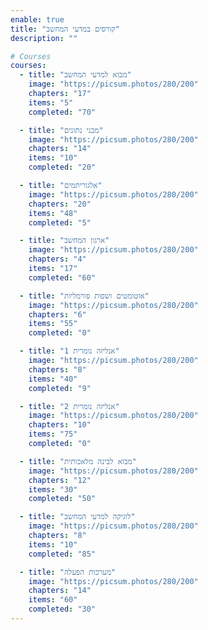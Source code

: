```yaml
---
enable: true
title: "קורסים במדעי המחשב"
description: ""

# Courses
courses:
  - title: "מבוא למדעי המחשב"
    image: "https://picsum.photos/280/200"
    chapters: "17"
    items: "5"
    completed: "70"

  - title: "מבני נתונים"
    image: "https://picsum.photos/280/200"
    chapters: "14"
    items: "10"
    completed: "20"

  - title: "אלגוריתמים"
    image: "https://picsum.photos/280/200"
    chapters: "20"
    items: "48"
    completed: "5"

  - title: "ארגון המחשב"
    image: "https://picsum.photos/280/200"
    chapters: "4"
    items: "17"
    completed: "60"

  - title: "אוטומטים ושפות פורמליות"
    image: "https://picsum.photos/280/200"
    chapters: "6"
    items: "55"
    completed: "0"

  - title: "אנליזה נומרית 1"
    image: "https://picsum.photos/280/200"
    chapters: "8"
    items: "40"
    completed: "9"

  - title: "אנליזה נומרית 2"
    image: "https://picsum.photos/280/200"
    chapters: "10"
    items: "75"
    completed: "0"

  - title: "מבוא לבינה מלאכותית"
    image: "https://picsum.photos/280/200"
    chapters: "12"
    items: "30"
    completed: "50"

  - title: "לוגיקה למדעי המחשב"
    image: "https://picsum.photos/280/200"
    chapters: "8"
    items: "10"
    completed: "85"

  - title: "מערכות הפעלה"
    image: "https://picsum.photos/280/200"
    chapters: "14"
    items: "60"
    completed: "30"
---
```

